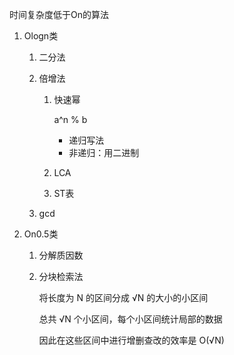 

时间复杂度低于On的算法

1. Ologn类

   1. 二分法

   2. 倍增法

      1. 快速幂

         a^n % b

         - 递归写法
         - 非递归：用二进制

      2. LCA

      3. ST表

   3. gcd

2. On0.5类

   1. 分解质因数

   2. 分块检索法

      将长度为 N 的区间分成 √N 的大小的小区间

      总共 √N 个小区间，每个小区间统计局部的数据

      因此在这些区间中进行增删查改的效率是 O(√N)

